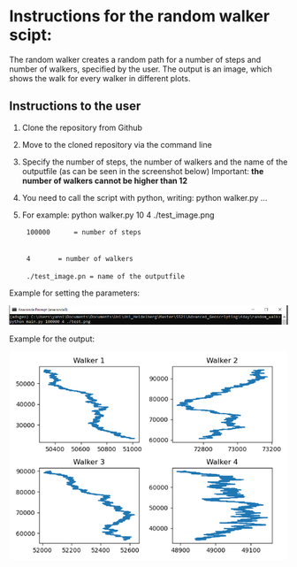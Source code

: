 # Instructions for the random walker scipt:

The random walker creates a random path for a number of steps and number of walkers, specified by the user. The output is an image, which shows the walk for every walker in different
plots.

## Instructions to the user 

1. Clone the repository from Github 
2. Move to the cloned repository via the command line 
3. Specify the number of steps, the number of walkers and the name of the outputfile (as can be seen in the screenshot below)
		Important: **the number of walkers cannot be higher than 12** 
4. You need to call the script with python, writing: python walker.py ... 
5. For example: python walker.py 10 4 ./test_image.png

		100000		= number of steps


		4		= number of walkers

		./test_image.pn = name of the outputfile 


Example for setting the parameters: 

![image](https://github.com/hn437/random_walk/blob/yannik/screenshot_readme.PNG)

Example for the output:

![image](https://github.com/hn437/random_walk/blob/yannik/output.png)
